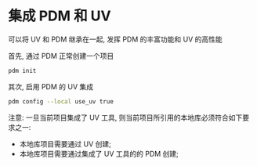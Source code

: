 # 集成 PDM 和 UV

可以将 UV 和 PDM 继承在一起, 发挥 PDM 的丰富功能和 UV 的高性能

首先, 通过 PDM 正常创建一个项目

```bash
pdm init
```

其次, 启用 PDM 的 UV 集成

```bash
pdm config --local use_uv true
```

注意: 一旦当前项目集成了 UV 工具, 则当前项目所引用的本地库必须符合如下要求之一:

- 本地库项目需要通过 UV 创建;
- 本地库项目需要通过集成了 UV 工具的的 PDM 创建;
